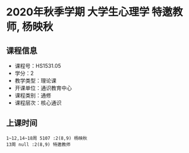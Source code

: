 # 2020年秋季学期 大学生心理学 特邀教师, 杨映秋






## 课程信息

- 课程号：HS1531.05
- 学分：2
- 教学类型：理论课
- 开课单位：通识教育中心
- 课程类别：通修
- 课程层次：核心通识

## 上课时间

```
1~12,14~18周 5107 :2(8,9) 杨映秋
13周 null :2(8,9) 特邀教师
```

